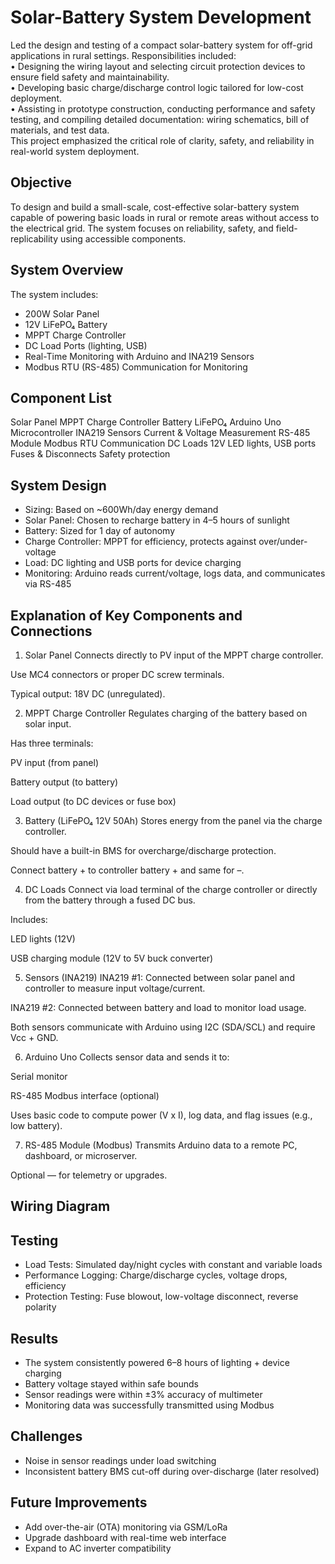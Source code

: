 # Solar-Battery System Development

Led the design and testing of a compact solar-battery system for off-grid applications in rural settings. Responsibilities included: <br>
•	Designing the wiring layout and selecting circuit protection devices to ensure field safety and maintainability. <br>
•	Developing basic charge/discharge control logic tailored for low-cost deployment. <br>
•	Assisting in prototype construction, conducting performance and safety testing, and compiling detailed documentation: wiring schematics, bill of materials, and test data. <br>
This project emphasized the critical role of clarity, safety, and reliability in real-world system deployment.

## Objective
To design and build a small-scale, cost-effective solar-battery system capable of powering basic loads in rural or remote areas without access to the electrical grid. The system focuses on reliability, safety, and field-replicability using accessible components.

## System Overview

The system includes:
- 200W Solar Panel
- 12V LiFePO₄ Battery
- MPPT Charge Controller
- DC Load Ports (lighting, USB)
- Real-Time Monitoring with Arduino and INA219 Sensors
- Modbus RTU (RS-485) Communication for Monitoring

## Component List

Solar Panel	
MPPT Charge Controller
Battery LiFePO₄
Arduino Uno	Microcontroller
INA219 Sensors	Current & Voltage Measurement
RS-485 Module	Modbus RTU Communication
DC Loads	12V LED lights, USB ports
Fuses & Disconnects	Safety protection

## System Design

- Sizing: Based on ~600Wh/day energy demand
- Solar Panel: Chosen to recharge battery in 4–5 hours of sunlight
- Battery: Sized for 1 day of autonomy
- Charge Controller: MPPT for efficiency, protects against over/under-voltage
- Load: DC lighting and USB ports for device charging
- Monitoring: Arduino reads current/voltage, logs data, and communicates via RS-485

## Explanation of Key Components and Connections

1. Solar Panel
Connects directly to PV input of the MPPT charge controller.

Use MC4 connectors or proper DC screw terminals.

Typical output: 18V DC (unregulated).

2. MPPT Charge Controller
Regulates charging of the battery based on solar input.

Has three terminals:

PV input (from panel)

Battery output (to battery)

Load output (to DC devices or fuse box)

3. Battery (LiFePO₄ 12V 50Ah)
Stores energy from the panel via the charge controller.

Should have a built-in BMS for overcharge/discharge protection.

Connect battery + to controller battery + and same for –.

4. DC Loads
Connect via load terminal of the charge controller or directly from the battery through a fused DC bus.

Includes:

LED lights (12V)

USB charging module (12V to 5V buck converter)

5. Sensors (INA219)
INA219 #1: Connected between solar panel and controller to measure input voltage/current.

INA219 #2: Connected between battery and load to monitor load usage.

Both sensors communicate with Arduino using I2C (SDA/SCL) and require Vcc + GND.

6. Arduino Uno
Collects sensor data and sends it to:

Serial monitor

RS-485 Modbus interface (optional)

Uses basic code to compute power (V x I), log data, and flag issues (e.g., low battery).

7. RS-485 Module (Modbus)
Transmits Arduino data to a remote PC, dashboard, or microserver.

Optional — for telemetry or upgrades.

## Wiring Diagram



## Testing

- Load Tests: Simulated day/night cycles with constant and variable loads
- Performance Logging: Charge/discharge cycles, voltage drops, efficiency
- Protection Testing: Fuse blowout, low-voltage disconnect, reverse polarity

## Results

- The system consistently powered 6–8 hours of lighting + device charging
- Battery voltage stayed within safe bounds
- Sensor readings were within ±3% accuracy of multimeter
- Monitoring data was successfully transmitted using Modbus
## Challenges
- Noise in sensor readings under load switching
- Inconsistent battery BMS cut-off during over-discharge (later resolved)

## Future Improvements
- Add over-the-air (OTA) monitoring via GSM/LoRa
- Upgrade dashboard with real-time web interface
- Expand to AC inverter compatibility
